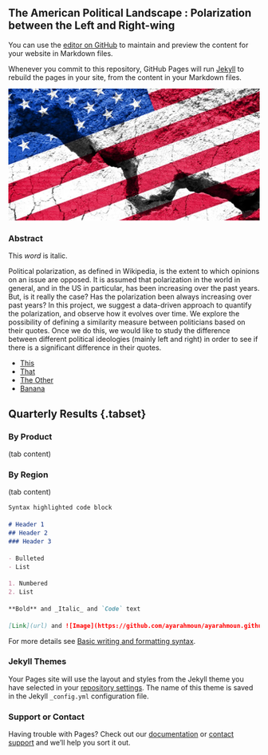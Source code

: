## The American Political Landscape : Polarization between the Left and Right-wing

You can use the [editor on GitHub](https://github.com/ayarahmoun/ayarahmoun.github.io/edit/main/index.md) to maintain and preview the content for your website in Markdown files.

Whenever you commit to this repository, GitHub Pages will run [Jekyll](https://jekyllrb.com/) to rebuild the pages in your site, from the content in your Markdown files.

![Image](usflag.JPG)

### Abstract
This <em>word</em> is italic.

Political polarization, as defined in Wikipedia, is the extent to which opinions on an issue are opposed. It is assumed that polarization in the world in general, and in the US in particular, has been increasing over the past years. But, is it really the case? Has the polarization been always increasing over past years? In this project, we suggest a data-driven approach to quantify the polarization, and observe how it evolves over time. We explore the possibility of defining a similarity measure between politicians based on their quotes. Once we do this, we would like to study the difference between different political ideologies (mainly left and right) in order to see if there is a significant difference in their quotes.


<nav>
    <ul>
        <li><a href="this.html">This</a></li>
        <li id="selected"><a href="that.html">That</a></li>
        <li><a href="theOther.html">The Other</a></li>
        <li><a href="banana.html">Banana</a></li>
    </ul>
</nav>

## Quarterly Results {.tabset}

### By Product

(tab content)

### By Region

(tab content)

```markdown
Syntax highlighted code block

# Header 1
## Header 2
### Header 3

- Bulleted
- List

1. Numbered
2. List

**Bold** and _Italic_ and `Code` text

[Link](url) and ![Image](https://github.com/ayarahmoun/ayarahmoun.github.io/blob/main/iStock-607610082.jpeg)
```

For more details see [Basic writing and formatting syntax](https://docs.github.com/en/github/writing-on-github/getting-started-with-writing-and-formatting-on-github/basic-writing-and-formatting-syntax).

### Jekyll Themes

Your Pages site will use the layout and styles from the Jekyll theme you have selected in your [repository settings](https://github.com/ayarahmoun/ayarahmoun.github.io/settings/pages). The name of this theme is saved in the Jekyll `_config.yml` configuration file.

### Support or Contact

Having trouble with Pages? Check out our [documentation](https://docs.github.com/categories/github-pages-basics/) or [contact support](https://support.github.com/contact) and we’ll help you sort it out.
